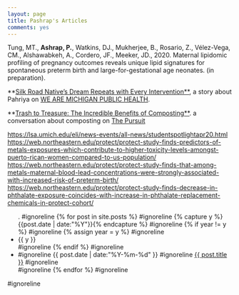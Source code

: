 ```yaml
---
layout: page
title: Pashrap's Articles
comments: yes
---
```

Tung, MT., **Ashrap, P.**, Watkins, DJ., Mukherjee, B., Rosario, Z., Vélez-Vega, CM., Alshawabkeh, A., Cordero, JF., Meeker, JD., 2020. Maternal lipidomic profiling of pregnancy outcomes reveals unique lipid signatures for spontaneous preterm birth and large-for-gestational age neonates. (in preparation).

**[Silk Road Native’s Dream Repeats with Every Intervention**](https://sph.umich.edu/stories/2019posts/pahriya-ashrap.html), a story about Pahriya on [WE ARE MICHIGAN PUBLIC HEALTH](https://sph.umich.edu/stories/).

**[Trash to Treasure: The Incredible Benefits of Composting**](https://sph.umich.edu/pursuit/2019posts/benefits-of-composting.html). a conversation about composting on [The Pursuit](https://sph.umich.edu/pursuit/)

https://lsa.umich.edu/eli/news-events/all-news/studentspotlightapr20.html
https://web.northeastern.edu/protect/protect-study-finds-predictors-of-metals-exposures-which-contribute-to-higher-toxicity-levels-amongst-puerto-rican-women-compared-to-us-population/
https://web.northeastern.edu/protect/protect-study-finds-that-among-metals-maternal-blood-lead-concentrations-were-strongly-associated-with-increased-risk-of-preterm-birth/
https://web.northeastern.edu/protect/protect-study-finds-decrease-in-phthalate-exposure-coincides-with-increase-in-phthalate-replacement-chemicals-in-protect-cohort/










<ul class="listing">. #ignoreline
{% for post in site.posts %} #ignoreline
  {% capture y %}{{post.date | date:"%Y"}}{% endcapture %} #ignoreline
  {% if year != y %} #ignoreline
    {% assign year = y %} #ignoreline
    <li class="listing-seperator">{{ y }}</li> #ignoreline
  {% endif %} #ignoreline
  <li class="listing-item"> #ignoreline
    <time datetime="{{ post.date | date:"%Y-%m-%d" }}">{{ post.date | date:"%Y-%m-%d" }}</time> #ignoreline
    <a href="{{ site.url }}{{ post.url }}" title="{{ post.title }}">{{ post.title }}</a> #ignoreline
  </li> #ignoreline
{% endfor %} #ignoreline
</ul> #ignoreline
